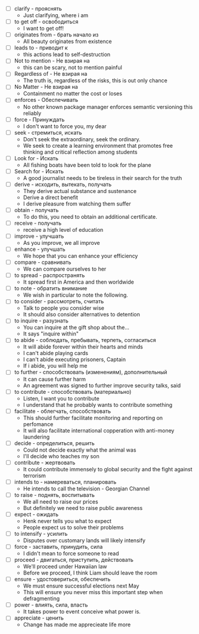 - [ ] clarify - прояснять
    - Just clarifying, where i am
- [ ] to get off - освободиться
    - I want to get off!
- [ ] originates from - брать начало из
    - All beauty originates from existence
- [ ] leads to - приводит к
    - this actions lead to self-destruction
- [ ] Not to mention - Не взирая на
    - this can be scary, not to mention painful
- [ ] Regardless of - Не взирая на
    - The truth is, regardless of the risks, this is out only chance  
- [ ] No Matter - Не взирая на
    - Containment no matter the cost or loses
- [ ] enforces - Обеспечивать
    - No other known package manager enforces semantic versioning this reliably
- [ ] force - Принуждать
    - I don't want to force you, my dear
- [ ] seek - стремиться, искать
    - Don't seek the extraordinary, seek the ordinary.
    - We seek to create a learning environment that promotes free thinking and critical reflection among students
- [ ] Look for - Искать
    - All fishing boats have been told to look for the plane
- [ ] Search for - Искать
    - A good journalist needs to be tireless in their search for the truth
- [ ] derive - исходить, вытекать, получать
    - They derive actual substance and sustenance
    - Derive a direct benefit
    - I derive pleasure from watching them suffer
- [ ] obtain - получать
    - To do this, you need to obtain an additional certificate.
- [ ] receive - получать
    - receive a high level of education
- [ ] improve - улучшать
    - As you improve, we all improve
- [ ] enhance - улучшать
    - We hope that you can enhance your efficiency
- [ ] compare - сравнивать
    - We can compare ourselves to her
- [ ] to spread - распространять
    - It spread first in America and then worldwide
- [ ] to note - обратить внимание
    - We wish in particular to note the following.
- [ ] to consider - рассмотреть, считать
    - Talk to people you consider wise
    - It should also consider alternatives to detention
- [ ] to inquire - разузнать
    - You can inquire at the gift shop about the...
    - It says "inquire within"
- [ ] to abide - соблюдать, пребывать, терпеть, согласиться
    - It will abide forever within their hearts and minds
    - I can't abide playing cards
    - I can't abide executing prisoners, Captain
    - If i abide, you will help me
- [ ] to further - способствовать (изменениям), дополнительный
    - It can cause further harm
    - An agreement was signed to further improve security talks, said
- [ ] to contribute - способствовать (материально)
    - Listen, I want you to contribute
    - I understand that he probably wants to contribute something
- [ ] facilitate - облегчать, способствовать
    - This should further facilitate monitoring and reporting on perfomance
    - It will also facilitate international copperation with anti-money laundering 
- [ ] decide - определиться, решить
    - Could not decide exactly what the animal was
    - I'll decide who teaches my son
- [ ] contribute - жертвовать
    - It could contribute immensely to global security and the fight against terrorism
- [ ] intends to - намереваться, планировать
    - He intends to call the television - Georgian Channel
- [ ] to raise - поднять, воспитывать
    - We all need to raise our prices
    - But definitely we need to raise public awareness
- [ ] expect - ожидать
    - Henk never tells you what to expect
    - People expect us to solve their problems
- [ ] to intensify - усилить
    - Disputes over customary lands will likely intensify
- [ ] force - заставить, принудить, сила
    - I didn't mean to force someone to read
- [ ] proceed - двигаться, приступить, действовать
    - We'll proceed under Hawaiian law
    - Before we proceed, I think Liam should leave the room
- [ ] ensure - удостовериться, обеспечить
    - We must ensure successful elections next May
    - This will ensure you never miss this important step when defragmenting
- [ ] power - влиять, сила, власть
    - It takes power to event conceive what power is.
- [ ] appreciate - ценить
    - Change has made me apprecieate life more
